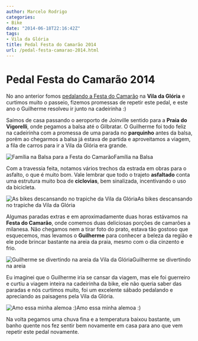 ```yaml
---
author: Marcelo Rodrigo
categories:
- Bike
date: "2014-06-18T22:16:42Z"
tags:
- Vila da Glória
title: Pedal Festa do Camarão 2014
url: /pedal-festa-camarao-2014.html
---
```

# Pedal Festa do Camarão 2014
No ano anterior fomos [pedalando a Festa do Camarão](/pedal-festa-camarao-vila-gloria.html "Pedal Festa do Camarão – Vila da Glória") na **Vila da Glória** e curtimos muito o passeio, fizemos promessas de repetir este pedal, e este ano o Guilherme resolveu ir junto na cadeirinha :)

Saímos de casa passando o aeroporto de Joinville sentido para a **Praia do Vigorelli**, onde pegamos a balsa até o Gilbratar. O Guilherme foi todo feliz na cadeirinha com a promessa de uma parada no **parquinho** antes da balsa, porém ao chegarmos a balsa já estava de partida e aproveitamos a viagem, a fila de carros para ir a Vila da Glória era grande.

![Família na Balsa para a Festa do Camarão](/images/2014/06/SAM_4493.webp)Família na Balsa

Com a travessia feita, notamos vários trechos da estrada em obras para o asfalto, o que é muito bom. Vale lembrar que todo o trajeto **asfaltado** conta uma estrutura muito boa de **ciclovias**, bem sinalizada, incentivando o uso da bicicleta.

![As bikes descansando no trapiche da Vila da Glória](/images/2014/06/SAM_4508.webp)As bikes descansando no trapiche da Vila da Glória

Algumas paradas extras e em aproximadamente duas horas estávamos na **Festa do Camarão**, onde comemos duas deliciosas porções de camarões a milanesa. Não chegamos nem a tirar foto do prato, estava tão gostoso que esquecemos, mas levamos o **Guilherme** para conhecer a beleza da região e ele pode brincar bastante na areia da praia, mesmo com o dia cinzento e frio.

![Guilherme se divertindo na areia da Vila da Glória](/images/2014/06/SAM_4530.webp)Guilherme se divertindo na areia

Eu imaginei que o Guilherme iria se cansar da viagem, mas ele foi guerreiro e curtiu a viagem inteira na cadeirinha da bike, ele não queria saber das paradas e nós curtimos muito, foi um excelente sábado pedalando e apreciando as paisagens pela Vila da Glória.

![Amo essa minha alemoa :)](/images/2014/06/SAM_4522.webp)Amo essa minha alemoa :)

Na volta pegamos uma chuva fina e a temperatura baixou bastante, um banho quente nos fez sentir bem novamente em casa para ano que vem repetir este pedal novamente.